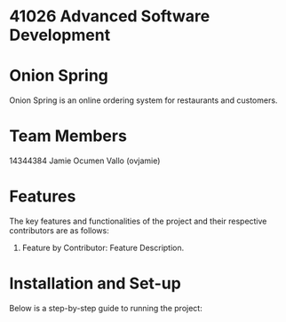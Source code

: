 # 41026 Advanced Software Development 

# Onion Spring
Onion Spring is an online ordering system for restaurants and customers. 

# Team Members 
14344384 Jamie Ocumen Vallo (ovjamie)

# Features
The key features and functionalities of the project and their respective contributors are as follows: 

1. Feature by Contributor: Feature Description.

# Installation and Set-up
Below is a step-by-step guide to running the project: 
